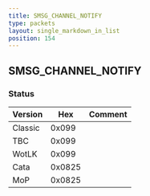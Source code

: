 ```yaml
---
title: SMSG_CHANNEL_NOTIFY
type: packets
layout: single_markdown_in_list
position: 154
---
```


## SMSG_CHANNEL_NOTIFY

### Status

Version    | Hex        | Comment
---------- | ---------- | ---------- 
Classic    | 0x099      | 
TBC        | 0x099      | 
WotLK      | 0x099      | 
Cata       | 0x0825     | 
MoP        | 0x0825     | 